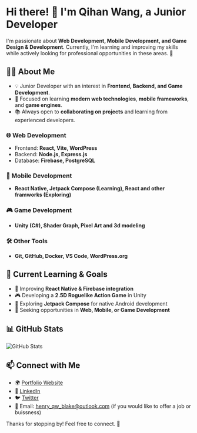 # Hi there! 👋 I'm Qihan Wang, a Junior Developer

I'm passionate about **Web Development, Mobile Development, and Game Design & Development**. Currently, I'm learning and improving my skills while actively looking for professional opportunities in these areas. 🚀

## 👨‍💻 About Me
- 💡 Junior Developer with an interest in **Frontend, Backend, and Game Development**.
- 🎯 Focused on learning **modern web technologies**, **mobile frameworks**, and **game engines**.
- 📚 Always open to **collaborating on projects** and learning from experienced developers.

### 🌐 Web Development
- Frontend: **React, Vite, WordPress**
- Backend: **Node.js, Express.js**
- Database: **Firebase, PostgreSQL**

### 📱 Mobile Development
- **React Native, Jetpack Compose (Learning), React and other framworks (Exploring)**

### 🎮 Game Development
- **Unity (C#), Shader Graph, Pixel Art and 3d modeling**

### 🛠️ Other Tools
- **Git, GitHub, Docker, VS Code, WordPress.org**

## 🚀 Current Learning & Goals
- 📌 Improving **React Native & Firebase integration**
- 🎮 Developing a **2.5D Roguelike Action Game** in Unity
- 📱 Exploring **Jetpack Compose** for native Android development
- 💼 Seeking opportunities in **Web, Mobile, or Game Development**

## 📊 GitHub Stats
![GitHub Stats](https://github-readme-stats.vercel.app/api?username=YourGitHubUsername&show_icons=true&theme=tokyonight)

## 📫 Connect with Me
- 🌍 [Portfolio Website](https://my-simple-version-web.vercel.app/)
- 🔗 [LinkedIn](www.linkedin.com/in/qihan-wang-5098a62a5)
- 🐦 [Twitter](https://x.com/HenryWang595486)
- 📧 Email: henry_qw_blake@outlook.com (if you would like to offer a job or buissness)

Thanks for stopping by! Feel free to connect. 🚀
